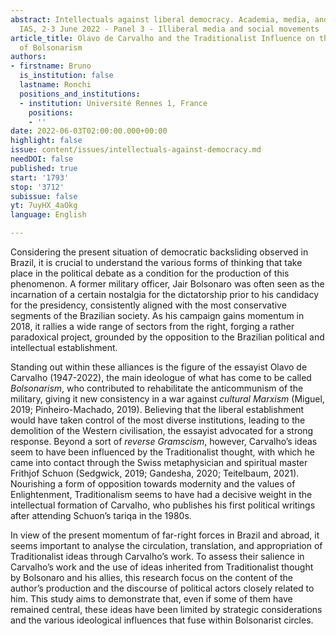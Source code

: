```yaml
---
abstract: Intellectuals against liberal democracy. Academia, media, and culture, Paris
  IAS, 2-3 June 2022 - Panel 3 - Illiberal media and social movements
article_title: Olavo de Carvalho and the Traditionalist Influence on the Structuring
  of Bolsonarism
authors:
- firstname: Bruno
  is_institution: false
  lastname: Ronchi
  positions_and_institutions:
  - institution: Université Rennes 1, France
    positions:
    - ''
date: 2022-06-03T02:00:00.000+00:00
highlight: false
issue: content/issues/intellectuals-against-democracy.md
needDOI: false
published: true
start: '1793'
stop: '3712'
subissue: false
yt: 7uyHX_4aOkg
language: English

---
```

Considering the present situation of democratic backsliding observed in Brazil, it is crucial to understand the various forms of thinking that take place in the political debate as a condition for the production of this phenomenon. A former military officer, Jair Bolsonaro was often seen as the incarnation of a certain nostalgia for the dictatorship prior to his candidacy for the presidency, consistently aligned with the most conservative segments of the Brazilian society. As his campaign gains momentum in 2018, it rallies a wide range of sectors from the right, forging a rather paradoxical project, grounded by the opposition to the Brazilian political and intellectual establishment. 

Standing out within these alliances is the figure of the essayist Olavo de Carvalho (1947-2022), the main ideologue of what has come to be called _Bolsonarism_, who contributed to rehabilitate the anticommunism of the military, giving it new consistency in a war against _cultural Marxism_ (Miguel, 2019; Pinheiro-Machado, 2019). Believing that the liberal establishment would have taken control of the most diverse institutions, leading to the demolition of the Western civilisation, the essayist advocated for a strong response. Beyond a sort of _reverse Gramscism_, however, Carvalho’s ideas seem to have been influenced by the Traditionalist thought, with which he came into contact through the Swiss metaphysician and spiritual master Frithjof Schuon (Sedgwick, 2019; Gandesha, 2020; Teitelbaum, 2021). Nourishing a form of opposition towards modernity and the values of Enlightenment, Traditionalism seems to have had a decisive weight in the intellectual formation of Carvalho, who publishes his first political writings after attending Schuon’s tariqa in the 1980s. 

In view of the present momentum of far-right forces in Brazil and abroad, it seems important to analyse the circulation, translation, and appropriation of Traditionalist ideas through Carvalho’s work. To assess their salience in Carvalho’s work and the use of ideas inherited from Traditionalist thought by Bolsonaro and his allies, this research focus on the content of the author’s production and the discourse of political actors closely related to him. This study aims to demonstrate that, even if some of them have remained central, these ideas have been limited by strategic considerations and the various ideological influences that fuse within Bolsonarist circles.

<Youtube yt="7uyHX_4aOkg" caption="Olavo de Carvalho and the Traditionalist influence on the structuring of Bolsonarism" start="1793" stop="3712"></Youtube>